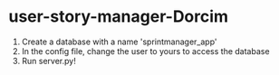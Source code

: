 # user-story-manager-Dorcim

1. Create a database with a name 'sprintmanager_app'
2. In the config file, change the user to yours to access the database
3. Run server.py!
